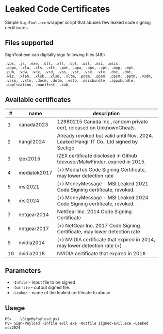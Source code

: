 # Leaked Code Certificates

Simple `SignTool.exe` wrapper script that abuses few leaked code signing certificates.

## Files supported

SignTool.exe can digitally sign following files (49):

```
.vbs, .js, .exe, .dll, .xll, .cpl, .wll, .msi, .msix,
.appx, .xla, .xls, .xlt, .pot, .ppa, .pps, .ppt, .mpp, .mpt,
.pub, .vdw, .vdx, .vsd, .vss, .vst, .vsx, .vtx, .doc, .dot,
.wiz, .xlam, .xlsb, .xlsm, .xltm, .potm, .ppam, .ppsm, .pptm, .vsdm,
.vssm, .vstm, .docm, .dotm, .vsto, .msixbundle, .appxbundle, .application, .manifest, .cab,
```

## Available certificates

| #  |     name     | description                                                                            |
|----|--------------|----------------------------------------------------------------------------------------|
| 1  |  canada2023  | 12980215 Canada Inc., random private cert, released on UnknownCheats.                  |
| 2  |  hangil2024  | Already revoked but valid until Nov, 2024. Leaked Hangil IT Co., Ltd signed by Sectigo |
| 3  |   izex2015   | IZEX certificate disclosed in Github tdevuser/MalwFinder, expired in 2015.             |
| 4  | mediatek2017 | (+) MediaTek Code Signing Certificate, may lower detection rate                        |
| 5  |   msi2021    | (+) MoneyMessage - MSI Leaked 2021 Code Signing certificate, revoked.                  |
| 6  |   msi2024    | (+) MoneyMessage - MSI Leaked 2024 Code Signing certificate, revoked.                  |
| 7  | netgear2014  | NetGear Inc. 2014 Code Signing Certificate                                             |
| 8  | netgear2017  | (+) NetGear Inc. 2017 Code Signing Certificate, may lower detection rate               |
| 9  |  nvidia2014  | (+) NVIDIA certificate that expired in 2014, may lower detection rate (+)              |
| 10 |  nvidia2018  | NVIDIA certificate that expired in 2018                                                |

## Parameters

- `-Infile` - input file to be signed.
- `-Outfile` - output signed file.
- `-Leaked` - name of the leaked certificate to abuse.

## Usage

```
PS> . .\SignMyPayload.ps1
PS> Sign-Payload -Infile evil.exe -Outfile signed-evil.exe -Leaked msi2024
```
